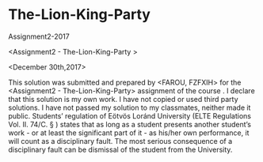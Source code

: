 # The-Lion-King-Party
Assignment2-2017

<Assignment2 - The-Lion-King-Party >

<December 30th,2017>

This solution was submitted and prepared by <FAROU, FZFXIH> for the <Assignment2 - The-Lion-King-Party> assignment of the course <Programming Language Java >.  I declare that this solution is my own work.  I have not copied or used third party solutions.  I have not passed my solution to my classmates, neither  made it public. 
Students’ regulation of Eötvös Loránd University (ELTE Regulations Vol. II. 74/C. § ) states that as long as a student presents another student’s work - or at least the significant part of it - as his/her own performance, it will count as a disciplinary fault. The most serious consequence of a disciplinary fault can be dismissal of the student from the University.
